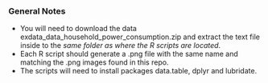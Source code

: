 ### General Notes

- You will need to download the data exdata_data_household_power_consumption.zip and extract the text file inside to the *same folder as where the R scripts are located*.
- Each R script should generate a .png file with the same name and matching the .png images found in this repo.
- The scripts will need to install packages data.table, dplyr and lubridate.
